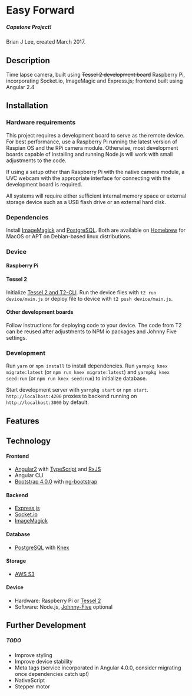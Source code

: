 # Easy Forward

##### Capstone Project!
Brian J Lee, created March 2017.

## Description

Time lapse camera, built using ~~Tessel 2 development board~~ Raspberry Pi, incorporating Socket.io, ImageMagic and Express.js; frontend built using Angular 2.4

## Installation

### Hardware requirements
This project requires a development board to serve as the remote device. For best performance, use a Raspberry Pi running the latest version of Raspian OS and the RPi camera module. Otherwise, most development boards capable of installing and running Node.js will work with small adjustments to the code.

If using a setup other than Raspberry Pi with the native camera module, a UVC webcam with the appropriate interface for connecting with the development board is required.

All systems will require either sufficient internal memory space or external storage device such as a USB flash drive or an external hard disk.

### Dependencies
Install [ImageMagick](https://www.imagemagick.org/script/download.php) and [PostgreSQL](https://www.postgresql.org/download/). Both are available on [Homebrew](https://brew.sh/) for MacOS or APT on Debian-based linux distributions.

### Device

#### Raspberry Pi

#### Tessel 2
Initialize [Tessel 2 and T2-CLI](http://tessel.github.io/t2-start/). Run the device files with `t2 run device/main.js` or deploy file to device with `t2 push device/main.js`.

#### Other development boards
Follow instructions for deploying code to your device. The code from T2 can be reused after adjustments to NPM io packages and Johnny Five settings.

### Development
Run `yarn` or `npm install` to install dependencies. Run `yarnpkg knex migrate:latest` (or `npm run knex migrate:latest`) and `yarnpkg knex seed:run` (or `npm run knex seed:run`) to initialize database.

Start development server with `yarnpkg start` or `npm start`. `http://localhost:4200` proxies to backend running on `http://localhost:3000` by default.

## Features



## Technology

#### Frontend
* [Angular2](https://angular.io) with [TypeScript](https://www.typescriptlang.org/) and [RxJS](http://reactivex.io/rxjs/)
* Angular CLI
* [Bootstrap 4.0.0](http://v4-alpha.getbootstrap.com/) with [ng-bootstrap](https://ng-bootstrap.github.io/#/home)

#### Backend
* [Express.js](https://expressjs.com)
* [Socket.io](https://socket.io)
* [ImageMagick](https://www.imagemagick.org/script/index.php)

#### Database
* [PostgreSQL](https://postgresql.org) with [Knex](https://knexjs.org)

#### Storage
* [AWS S3](https://aws.amazon.com/s3/)

#### Device
* Hardware: Raspberry Pi or [Tessel 2](https://tessel.io/)
* Software: Node.js, [Johnny-Five](http://johnny-five.io/) optional

## Further Development

##### TODO
* Improve styling
* Improve device stability
* Meta tags (service incorporated in Angular 4.0.0, consider migrating once dependencies catch up!)
* NativeScript
* Stepper motor